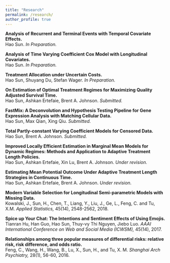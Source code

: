 ```yaml
---
title: "Research"
permalink: /research/
author_profile: true
---
```


<b>Analysis of Recurrent and Terminal Events with Temporal Covariate Effects. </b><br>
Hao Sun. <i>In Preparation.</i>

<b>Analysis of Time Varying Coefficient Cox Model with Longitudinal Covariates. </b><br>
Hao Sun. <i>In Preparation.</i>

<b>Treatment Allocation under Uncertain Costs. </b><br>
Hao Sun, Shuyang Du, Stefan Wager. <i>In Preparation.</i>

<b>On Estimation of Optimal Treatment Regimes for Maximizing Quality Adjusted Survival Time. </b><br>
Hao Sun, Ashkan Ertefaie, Brent A. Johnson. <i>Submitted.</i>

<b>FastMix:  A Deconvolution and Hypothesis Testing Pipeline for Gene Expression Analysis with Matching Cellular Data. </b><br>
Hao Sun, Max Qian, Xing Qiu. <i>Submitted.</i>

<b>Total Partly-constant Varying Coefficient Models for Censored Data. </b><br>
Hao Sun, Brent A. Johnson. <i>Submitted.</i>

<b>Improved Locally Efficient Estimation in Marginal Mean Models for Dynamic Regimes: Methods and Application to Adaptive Treatment Length Policies. </b><br>
Hao Sun, Ashkan Ertefaie, Xin Lu, Brent A. Johnson. <i>Under revision.</i>

<b>Estimating Mean Potential Outcome Under Adaptive Treatment Length Strategies in Continuous Time. </b><br>
Hao Sun, Ashkan Ertefaie, Brent A. Johnson. <i>Under revision.</i>

<b>Modern Variable Selection for Longitudinal Semi-parametric Models with Missing Data. </b><br>
Kowalski, J., Sun, H., Chen, T., Liang, Y., Liu, J., Ge, L., Feng, C. and Tu, X.M. <i>Applied Statistics, </i>45(14), 2548-2562, 2018.

<b>Spice up Your Chat: The Intentions and Sentiment Effects of Using Emojis. </b><br>
Tianran Hu, Han Guo, Hao Sun, Thuy-vy Thi Nguyen, Jiebo Luo. <i>AAAI International Conference on Web and Social Media (ICWSM), </i>45(14), 2017.

<b>Relationships among three popular measures of differential risks: relative risk, risk difference, and odds ratio. </b><br>
Feng, C., Wang, H., Wang, B., Lu, X., Sun, H., and Tu, X. M. <i>Shanghai Arch Psychiatry, </i>28(1), 56-60, 2016.
